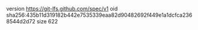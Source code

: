 version https://git-lfs.github.com/spec/v1
oid sha256:435b11d319182b442e7535339eaa82d90482692f449e1a1dcfca2368544d2d72
size 622

